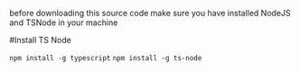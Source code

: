 before downloading this source code make sure you have installed NodeJS and TSNode in your machine

#Install TS Node

```npm install -g typescript```
```npm install -g ts-node```
